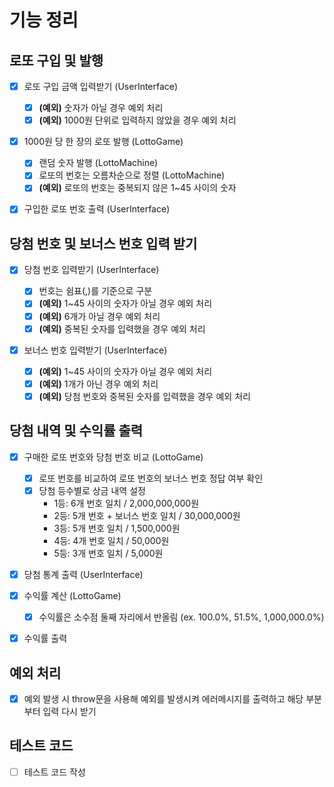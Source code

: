 # 기능 정리

## 로또 구입 및 발행

- [x] 로또 구입 금액 입력받기 (UserInterface)

  - [x] **(예외)** 숫자가 아닐 경우 예외 처리
  - [x] **(예외)** 1000원 단위로 입력하지 않았을 경우 예외 처리

- [x] 1000원 당 한 장의 로또 발행 (LottoGame)

  - [x] 랜덤 숫자 발행 (LottoMachine)
  - [x] 로또의 번호는 오름차순으로 정렬 (LottoMachine)
  - [x] **(예외)** 로또의 번호는 중복되지 않은 1~45 사이의 숫자

- [x] 구입한 로또 번호 출력 (UserInterface)

## 당첨 번호 및 보너스 번호 입력 받기

- [x] 당첨 번호 입력받기 (UserInterface)

  - [x] 번호는 쉼표(,)를 기준으로 구분
  - [x] **(예외)** 1~45 사이의 숫자가 아닐 경우 예외 처리
  - [x] **(예외)** 6개가 아닐 경우 예외 처리
  - [x] **(예외)** 중복된 숫자를 입력했을 경우 예외 처리

- [x] 보너스 번호 입력받기 (UserInterface)
  - [x] **(예외)** 1~45 사이의 숫자가 아닐 경우 예외 처리
  - [x] **(예외)** 1개가 아닌 경우 예외 처리
  - [x] **(예외)** 당첨 번호와 중복된 숫자를 입력했을 경우 예외 처리

## 당첨 내역 및 수익률 출력

- [x] 구매한 로또 번호와 당첨 번호 비교 (LottoGame)

  - [x] 로또 번호를 비교하여 로또 번호의 보너스 번호 정답 여부 확인
  - [x] 당첨 등수별로 상금 내역 설정
    - 1등: 6개 번호 일치 / 2,000,000,000원
    - 2등: 5개 번호 + 보너스 번호 일치 / 30,000,000원
    - 3등: 5개 번호 일치 / 1,500,000원
    - 4등: 4개 번호 일치 / 50,000원
    - 5등: 3개 번호 일치 / 5,000원

- [x] 당첨 통계 출력 (UserInterface)

- [x] 수익률 계산 (LottoGame)

  - [x] 수익률은 소수점 둘째 자리에서 반올림 (ex. 100.0%, 51.5%, 1,000,000.0%)

- [x] 수익률 출력

## 예외 처리

- [x] 예외 발생 시 throw문을 사용해 예외를 발생시켜 에러메시지를 출력하고 해당 부분부터 입력 다시 받기

## 테스트 코드

- [ ] 테스트 코드 작성
